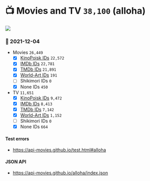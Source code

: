 # :tv: Movies and TV `38,100` (alloha)

<a href="https://API-Movies.github.io"><img src="https://API-Movies.github.io/banner.png?cache"></a>

### :date: 2021-12-04
- Movies `26,449`
  - [x] <a href="https://API-Movies.github.io/alloha/movie_kinopoisk_ids.json">KinoPoisk IDs</a> `22,572`
  - [x] <a href="https://API-Movies.github.io/alloha/movie_imdb_ids.json">IMDb IDs</a> `22,781`
  - [x] <a href="https://API-Movies.github.io/alloha/movie_tmdb_ids.json">TMDb IDs</a> `21,891`
  - [x] <a href="https://API-Movies.github.io/alloha/movie_world_art_ids.json">World-Art IDs</a> `191`
  - [ ] Shikimori IDs `0`
  - [x] None IDs `450`
- TV `11,651`
  - [x] <a href="https://API-Movies.github.io/alloha/tv_kinopoisk_ids.json">KinoPoisk IDs</a> `9,472`
  - [x] <a href="https://API-Movies.github.io/alloha/tv_imdb_ids.json">IMDb IDs</a> `8,413`
  - [x] <a href="https://API-Movies.github.io/alloha/tv_tmdb_ids.json">TMDb IDs</a> `7,142`
  - [x] <a href="https://API-Movies.github.io/alloha/tv_world_art_ids.json">World-Art IDs</a> `1,152`
  - [ ] Shikimori IDs `0`
  - [x] None IDs `664`
#### Test errors
- <a href='https://api-movies.github.io/test.html#alloha'>https://api-movies.github.io/test.html#alloha</a>
#### JSON API
- <a href='https://api-movies.github.io/alloha/index.json'>https://api-movies.github.io/alloha/index.json</a>
